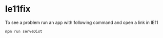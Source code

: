 # Ie11fix

To see a problem run an app with following command and open a link in IE11 
```
npm run serveDist
```
